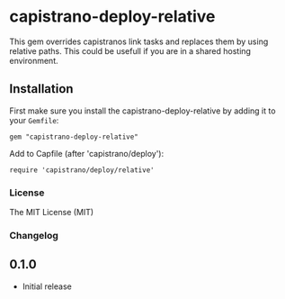 # capistrano-deploy-relative

This gem overrides capistranos link tasks and replaces them by using relative paths. This could be usefull if you are in a shared hosting environment.

## Installation
First make sure you install the capistrano-deploy-relative by adding it to your `Gemfile`:

    gem "capistrano-deploy-relative"

Add to Capfile (after 'capistrano/deploy'):

    require 'capistrano/deploy/relative'

### License
The MIT License (MIT)

### Changelog

0.1.0
-----

- Initial release
